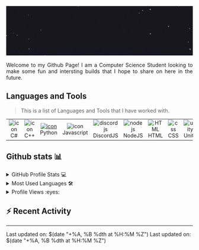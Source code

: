 <img src="https://raw.githubusercontent.com/TheRealQuicT/TheRealQuicT/main/intro.gif" alt="👋🏼 Hi, I'm QuicT!" title="👋🏼 Hi, I'm QuicT!"/>
<p></p>
<p align="justify">
Welcome to my Github Page! I am a Computer Science Student looking to make some fun and intersting builds that I hope to share on here in the future.
</p>
<p></p>

## Languages and Tools

  > This is a list of Languages and Tools that I have worked with.

<table>
  <tr>
    <td align="center" width="96">
        <img src="https://techstack-generator.vercel.app/csharp-icon.svg" alt="icon" width="65" height="65" />
      <br>C#
    </td>
    <td align="center" width="96">
        <img src="https://techstack-generator.vercel.app/cpp-icon.svg" alt="icon" width="65" height="65" />
      <br>C++
    </td>
    <td align="center" width="96">
      <a href="#macropower-tech">
        <img src="https://techstack-generator.vercel.app/python-icon.svg" alt="icon" width="65" height="65" />
      </a>
      <br>Python
    </td>
    <td align="center" width="96">
        <img src="https://techstack-generator.vercel.app/js-icon.svg" alt="icon" width="65" height="65" />
      <br>Javascript
    </td>
    <td align="center" width="96">
        <img src="https://skillicons.dev/icons?i=discordjs" width="48" height="48" alt="discordjs" />
      <br>DiscordJS
    </td>
    <td align="center" width="96">
        <img src="https://skillicons.dev/icons?i=nodejs" width="48" height="48" alt="nodejs" />
      <br>NodeJS
    </td>
    <td align="center"  width="96">
        <img src="https://skillicons.dev/icons?i=html" width="48" height="48" alt="HTML" />
      <br>HTML
    </td>
    <td align="center" width="96">
        <img src="https://skillicons.dev/icons?i=css" width="48" height="48" alt="css" />
      <br>CSS
    </td>
    <td align="center" width="96">
        <img src="https://skillicons.dev/icons?i=unity" width="48" height="48" alt="unity" />
      <br>Unity
    </td>
    <td align="center" width="96">
        <img src="https://skillicons.dev/icons?i=vscode" width="48" height="48" alt="vscode" />
      <br>VSCode
    </td>
  </tr>
</table>

## Github stats 📊

<details>
  <summary>GitHub Profile Stats 💻</summary>
  <br/>
    <a href="https://github.com/anuraghazra/github-readme-stats">
      <img height=200 align="center" src="https://github-readme-stats.vercel.app/api?username=TheRealQuicT&rank_icon=github&show_icons=true&hide=issues,contribs&include_all_commits=true&theme=radical" />
    </a>
</details>

<details>
  <summary>Most Used Languages 🛠️</summary>
  <br/>
    <a href="https://github.com/anuraghazra/github-readme-stats">
      <img align="center" src="https://github-readme-stats.vercel.app/api/top-langs/?username=TheRealQuicT&layout=compact&theme=radical" />
    </a>

</details>

<details>
  <summary>Profile Views :eyes:</summary>
  <br/>
  <img src="https://komarev.com/ghpvc/?username=TheRealQuicT&style=flay&color=brightgreen&abbreviated=true">
</details>

## :zap: Recent Activity

<!--START_SECTION:activity-->
<!--END_SECTION:activity-->

---
Last updated on: $(date "+%A, %B %dth at %H:%M %Z")
Last updated on: $(date "+%A, %B %dth at %H:%M %Z")
